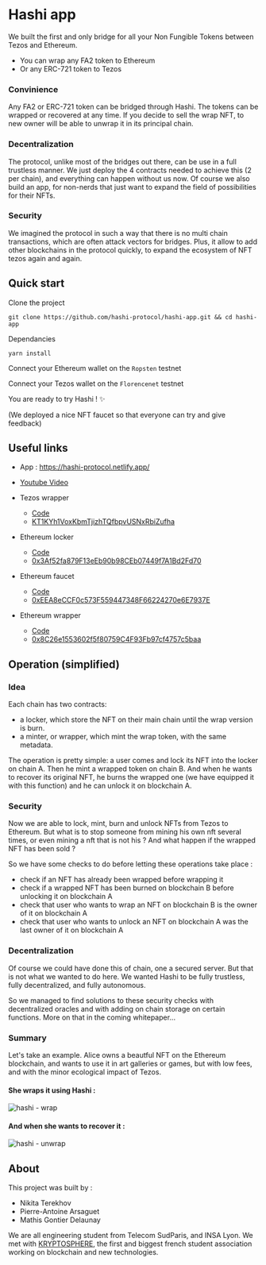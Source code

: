# Hashi app

We built the first and only bridge for all your Non Fungible Tokens between Tezos and Ethereum. 

- You can wrap any FA2 token to Ethereum
- Or any ERC-721 token to Tezos

### Convinience

Any FA2 or ERC-721 token can be bridged through Hashi. The tokens can be wrapped or recovered at any time. If you decide to sell the wrap NFT, to new owner will be able to unwrap it in its principal chain.

### Decentralization

The protocol, unlike most of the bridges out there, can be use in a full trustless manner. We just deploy the 4 contracts needed to achieve this (2 per chain), and everything can happen without us now. Of course we also build an app, for non-nerds that just want to expand the field of possibilities for their NFTs.

### Security

We imagined the protocol in such a way that there is no multi chain transactions, which are often attack vectors for bridges. Plus, it allow to add other blockchains in the protocol quickly, to expand the ecosystem of NFT tezos again and again.

## Quick start

Clone the project 
```
git clone https://github.com/hashi-protocol/hashi-app.git && cd hashi-app
```

Dependancies
```
yarn install
```

Connect your Ethereum wallet on the `Ropsten` testnet

Connect your Tezos wallet on the `Florencenet` testnet

You are ready to try Hashi ! ✨

(We deployed a nice NFT faucet so that everyone can try and give feedback)

## Useful links

- App : https://hashi-protocol.netlify.app/

- [Youtube Video](https://www.youtube.com/watch?v=KRsYEKjtffU)
- Tezos wrapper
  - [Code](https://github.com/hashi-protocol/hashi-tezos/blob/master/python-contracts/modifiedFA2.py)
  - [KT1KYh1VoxKbmTjizhTQfbpvUSNxRbiZufha](https://florencenet.tzkt.io/KT1KYh1VoxKbmTjizhTQfbpvUSNxRbiZufha/operations/)
- Ethereum locker
  - [Code](https://github.com/hashi-protocol/hashi-ethereum/blob/master/NFTLock.sol)
  - [0x3Af52fa879F13eEb90b98CEb07449f7A1Bd2Fd70](https://ropsten.etherscan.io/address/0x3Af52fa879F13eEb90b98CEb07449f7A1Bd2Fd70)
- Ethereum faucet
  - [Code](https://github.com/hashi-protocol/hashi-ethereum-nft-faucet/blob/master/contracts/Nft.sol)
  - [0xEEA8eCCF0c573F559447348F66224270e6E7937E](https://ropsten.etherscan.io/address/0xEEA8eCCF0c573F559447348F66224270e6E7937E)
- Ethereum wrapper
  - [Code](https://github.com/hashi-protocol/hashi-ethereum/blob/master/tzNFT.sol)
  - [0x8C26e1553602f5f80759C4F93Fb97cf4757c5baa](https://ropsten.etherscan.io/address/0x8C26e1553602f5f80759C4F93Fb97cf4757c5baa)

## Operation (simplified)

### Idea

Each chain has two contracts: 
- a locker, which store the NFT on their main chain until the wrap version is burn.
- a minter, or wrapper, which mint the wrap token, with the same metadata.

The operation is pretty simple: a user comes and lock its NFT into the locker on chain A. Then he mint a wrapped token on chain B. And when he wants to recover its original NFT, he burns the wrapped one (we have equipped it with this function) and he can unlock it on blockchain A.

### Security

Now we are able to lock, mint, burn and unlock NFTs from Tezos to Ethereum. But what is to stop someone from mining his own nft several times, or even mining a nft that is not his ? And what happen if the wrapped NFT has been sold ?

So we have some checks to do before letting these operations take place :
- check if an NFT has already been wrapped before wrapping it
- check if a wrapped NFT has been burned on blockchain B before unlocking it on blockchain A
- check that user who wants to wrap an NFT on blockchain B is the owner of it on blockchain A
- check that user who wants to unlock an NFT on blockchain A was the last owner of it on blockchain A 

### Decentralization

Of course we could have done this of chain, one a secured server. But that is not what we wanted to do here. We wanted Hashi to be fully trustless, fully decentralized, and fully autonomous. 

So we managed to find solutions to these security checks with decentralized oracles and with adding on chain storage on certain functions. More on that in the coming whitepaper...

### Summary

Let's take an example. Alice owns a beautful NFT on the Ethereum blockchain, and wants to use it in art galleries or games, but with low fees, and with the minor ecological impact of Tezos.

#### She wraps it using Hashi :

![hashi - wrap](https://user-images.githubusercontent.com/74971347/130337548-3487f31a-6c8e-4047-80d2-6cf1124a9d12.jpg)

#### And when she wants to recover it :

![hashi - unwrap](https://user-images.githubusercontent.com/74971347/130337551-0670e06d-e162-4dbc-9d48-2be576e3528d.jpg)

## About 

This project was built by :

- Nikita Terekhov
- Pierre-Antoine Arsaguet
- Mathis Gontier Delaunay

We are all engineering student from Telecom SudParis, and INSA Lyon. We met with [KRYPTOSPHERE](https://kryptosphere.org/en/), the first and biggest french student association working on blockchain and new technologies.
